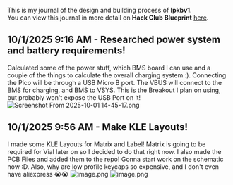 <!--
  ===================    !!READ THIS NOTICE!!   ====================
  DO NOT edit this file manually. Your changes WILL BE OVERWRITTEN!
  This journal is auto generated and updated by Hack Club Blueprint.
  To edit this file, please edit your journal entries on Blueprint.
  ==================================================================
-->

This is my journal of the design and building process of **lpkbv1**.  
You can view this journal in more detail on **Hack Club Blueprint** [here](https://blueprint.hackclub.com/projects/23).


## 10/1/2025 9:16 AM - Researched power system and battery requirements!  

Calculated some of the power stuff, which BMS board I can use and a couple of the things to calculate the overall charging system :). Connecting the Pico will be through a USB Micro B port. The VBUS will connect to the BMS for charging, and BMS to VSYS. This is the Breakout I plan on using, but probably won't expose the USB Port on it!
![Screenshot From 2025-10-01 14-45-17.png](https://blueprint.hackclub.com/user-attachments/blobs/redirect/eyJfcmFpbHMiOnsiZGF0YSI6ODYsInB1ciI6ImJsb2JfaWQifX0=--a8f08b96462f26f55fee5e92ff4392ab50ef0d66/Screenshot%20From%202025-10-01%2014-45-17.png)

  

## 10/1/2025 9:56 AM - Make KLE Layouts!  

I made some KLE Layouts for Matrix and Label! Matrix is going to be required for Vial later on so I decided to do that right now. I also made the PCB Files and added them to the repo! Gonna start work on the schematic now :D. Also, why are low profile keycaps so expensive, and I don't even have aliexpress 😭😭
![image.png](https://blueprint.hackclub.com/user-attachments/blobs/redirect/eyJfcmFpbHMiOnsiZGF0YSI6ODgsInB1ciI6ImJsb2JfaWQifX0=--32dd097d3c982405d639be425bc2720f3cd07782/image.png)
![image.png](https://blueprint.hackclub.com/user-attachments/blobs/redirect/eyJfcmFpbHMiOnsiZGF0YSI6ODksInB1ciI6ImJsb2JfaWQifX0=--420e62bc1db55d0f81cc48383fab8f8197b9ffc5/image.png)

  

